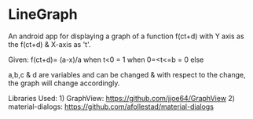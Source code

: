 # LineGraph
   An android app for displaying a graph of a function f(ct+d) with Y axis as the f(ct+d) & X-axis as 't'.
    
   
   Given:
          f(ct+d)= (a-x)/a     when t<0
                 =  1          when 0=<t<=b
                 =  0          else
                 
                 
a,b,c & d are variables and can be changed & with respect to the change, the graph will change accordingly.
   
   
   
   
  
  
  Libraries Used:
    1) GraphView: https://github.com/jjoe64/GraphView
    2) material-dialogs: https://github.com/afollestad/material-dialogs
